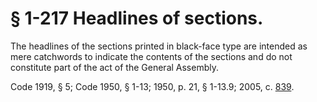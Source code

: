 # § 1-217 Headlines of sections.

<p>The headlines of the sections printed in black-face type are intended as mere catchwords to indicate the contents of the sections and do not constitute part of the act of the General Assembly.</p><p>Code 1919, § 5; Code 1950, § 1-13; 1950, p. 21, § 1-13.9; 2005, c. <a href='http://lis.virginia.gov/cgi-bin/legp604.exe?051+ful+CHAP0839'>839</a>.</p>